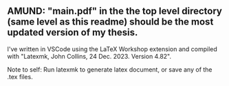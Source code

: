 ## AMUND: "main.pdf" in the the top level directory (same level as this readme) should be the most updated version of my thesis.

I've written in VSCode using the LaTeX Workshop extension and compiled with "Latexmk, John Collins, 24 Dec. 2023. Version 4.82".

Note to self: Run latexmk to generate latex document, or save any of the .tex files. 
